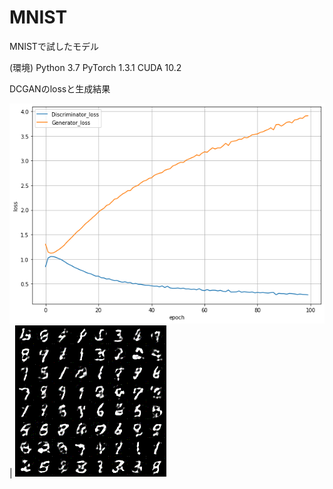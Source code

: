 # MNIST
MNISTで試したモデル

(環境)
Python 3.7 
PyTorch 1.3.1
CUDA 10.2


DCGANのlossと生成結果  

![DCGAN_loss](https://github.com/kyamada101/MNIST/blob/master/MNIST_DCGAN.png) | ![DCGAN_gif](https://github.com/kyamada101/MNIST/blob/master/DCGAN.gif)
